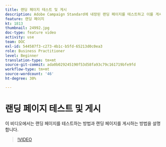 ```yaml
---
title: 랜딩 페이지 테스트 및 게시
description: Adobe Campaign Standard에 내장된 랜딩 페이지를 테스트하고 이를 게시하는 방법을 알아봅니다.
feature: 랜딩 페이지
kt: 1813
thumbnail: 24992.jpg
doc-type: feature video
activity: use
team: DOC
exl-id: 544587f3-c273-4b1c-b5fd-65213d0c0ea3
role: Business Practitioner
level: Beginner
translation-type: tm+mt
source-git-commit: ada0b029245190f53d58fa93c79c161719bfe9fd
workflow-type: tm+mt
source-wordcount: '46'
ht-degree: 30%

---
```


# 랜딩 페이지 테스트 및 게시

이 비디오에서는 랜딩 페이지를 테스트하는 방법과 랜딩 페이지를 게시하는 방법을 설명합니다.

>[!VIDEO](https://video.tv.adobe.com/v/24092?quality=12)

